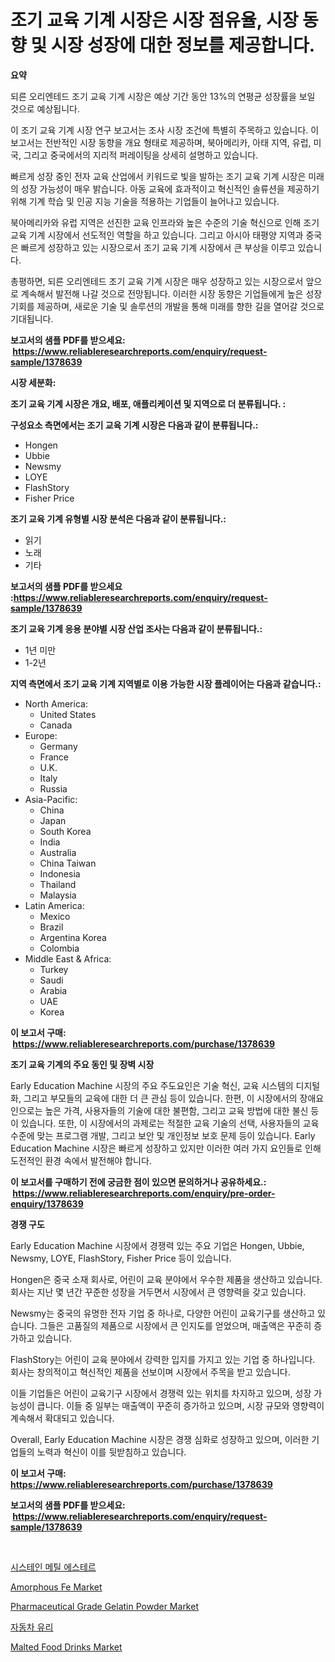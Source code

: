 <p><h1>조기 교육 기계 시장은 시장 점유율, 시장 동향 및 시장 성장에 대한 정보를 제공합니다.</h1></p><p><strong>요약</strong></p>
<p><p>되른 오리엔테드 조기 교육 기계 시장은 예상 기간 동안 13%의 연평균 성장률을 보일 것으로 예상됩니다.</p><p>이 조기 교육 기계 시장 연구 보고서는 조사 시장 조건에 특별히 주목하고 있습니다. 이 보고서는 전반적인 시장 동향을 개요 형태로 제공하며, 북아메리카, 아태 지역, 유럽, 미국, 그리고 중국에서의 지리적 퍼레이팅을 상세히 설명하고 있습니다.</p><p>빠르게 성장 중인 전자 교육 산업에서 키워드로 빛을 발하는 조기 교육 기계 시장은 미래의 성장 가능성이 매우 밝습니다. 아동 교육에 효과적이고 혁신적인 솔류션을 제공하기 위해 기계 학습 및 인공 지능 기술을 적용하는 기업들이 늘어나고 있습니다. </p><p>북아메리카와 유럽 지역은 선진한 교육 인프라와 높은 수준의 기술 혁신으로 인해 조기 교육 기계 시장에서 선도적인 역할을 하고 있습니다. 그리고 아시아 태평양 지역과 중국은 빠르게 성장하고 있는 시장으로서 조기 교육 기계 시장에서 큰 부상을 이루고 있습니다.</p><p>총평하면, 되른 오리엔테드 조기 교육 기계 시장은 매우 성장하고 있는 시장으로서 앞으로 계속해서 발전해 나갈 것으로 전망됩니다. 이러한 시장 동향은 기업들에게 높은 성장 기회를 제공하며, 새로운 기술 및 솔루션의 개발을 통해 미래를 향한 길을 열어갈 것으로 기대됩니다.</p></p>
<p><strong>보고서의 샘플 PDF를 받으세요: &nbsp;<a href="https://www.reliableresearchreports.com/enquiry/request-sample/1378639">https://www.reliableresearchreports.com/enquiry/request-sample/1378639</a></strong></p>
<p><strong>시장 세분화:</strong></p>
<p><strong> 조기 교육 기계 시장은 개요, 배포, 애플리케이션 및 지역으로 더 분류됩니다. :</strong></p>
<p><strong>구성요소 측면에서는 조기 교육 기계 시장은 다음과 같이 분류됩니다.:</strong></p>
<p><ul><li>Hongen</li><li>Ubbie</li><li>Newsmy</li><li>LOYE</li><li>FlashStory</li><li>Fisher Price</li></ul></p>
<p><strong> 조기 교육 기계 유형별 시장 분석은 다음과 같이 분류됩니다.:</strong></p>
<p><ul><li>읽기</li><li>노래</li><li>기타</li></ul></p>
<p><strong>보고서의 샘플 PDF를 받으세요 :<a href="https://www.reliableresearchreports.com/enquiry/request-sample/1378639">https://www.reliableresearchreports.com/enquiry/request-sample/1378639</a></strong></p>
<p><strong> 조기 교육 기계 응용 분야별 시장 산업 조사는 다음과 같이 분류됩니다.:</strong></p>
<p><ul><li>1년 미만</li><li>1-2년</li></ul></p>
<p><strong>지역 측면에서 조기 교육 기계 지역별로 이용 가능한 시장 플레이어는 다음과 같습니다.:</strong></p>
<p><ul>
    <li>
        North America:
        <ul>
            <li>United States</li>
            <li>Canada</li>
        </ul>
    </li>
    <li>
        Europe:
        <ul>
            <li>Germany</li>
            <li>France</li>
            <li>U.K.</li>
            <li>Italy</li>
            <li>Russia</li>
        </ul>
    </li>
    <li>
        Asia-Pacific:
        <ul>
            <li>China</li>
            <li>Japan</li>
            <li>South Korea</li>
            <li>India</li>
            <li>Australia</li>
            <li>China Taiwan</li>
            <li>Indonesia</li>
            <li>Thailand</li>
            <li>Malaysia</li>
        </ul>
    </li>
    <li>
        Latin America:
        <ul>
            <li>Mexico</li>
            <li>Brazil</li>
            <li>Argentina Korea</li>
            <li>Colombia</li>
        </ul>
    </li>
    <li>
        Middle East & Africa:
        <ul>
            <li>Turkey</li>
            <li>Saudi</li>
            <li>Arabia</li>
            <li>UAE</li>
            <li>Korea</li>
        </ul>
    </li>
    </ul></p>
<p><strong>이 보고서 구매: &nbsp;<a href="https://www.reliableresearchreports.com/purchase/1378639">https://www.reliableresearchreports.com/purchase/1378639</a></strong></p>
<p><strong>조기 교육 기계의 주요 동인 및 장벽 시장</strong></p>
<p><p>Early Education Machine 시장의 주요 주도요인은 기술 혁신, 교육 시스템의 디지털화, 그리고 부모들의 교육에 대한 더 큰 관심 등이 있습니다. 한편, 이 시장에서의 장애요인으로는 높은 가격, 사용자들의 기술에 대한 불편함, 그리고 교육 방법에 대한 불신 등이 있습니다. 또한, 이 시장에서의 과제로는 적절한 교육 기술의 선택, 사용자들의 교육 수준에 맞는 프로그램 개발, 그리고 보안 및 개인정보 보호 문제 등이 있습니다. Early Education Machine 시장은 빠르게 성장하고 있지만 이러한 여러 가지 요인들로 인해 도전적인 환경 속에서 발전해야 합니다.</p></p>
<p><strong>이 보고서를 구매하기 전에 궁금한 점이 있으면 문의하거나 공유하세요.: &nbsp;<a href="https://www.reliableresearchreports.com/enquiry/pre-order-enquiry/1378639">https://www.reliableresearchreports.com/enquiry/pre-order-enquiry/1378639</a></strong></p>
<p><strong>경쟁 구도</strong></p>
<p><p>Early Education Machine 시장에서 경쟁력 있는 주요 기업은 Hongen, Ubbie, Newsmy, LOYE, FlashStory, Fisher Price 등이 있습니다. </p><p>Hongen은 중국 소재 회사로, 어린이 교육 분야에서 우수한 제품을 생산하고 있습니다. 회사는 지난 몇 년간 꾸준한 성장을 거두면서 시장에서 큰 영향력을 갖고 있습니다. </p><p>Newsmy는 중국의 유명한 전자 기업 중 하나로, 다양한 어린이 교육기구를 생산하고 있습니다. 그들은 고품질의 제품으로 시장에서 큰 인지도를 얻었으며, 매출액은 꾸준히 증가하고 있습니다. </p><p>FlashStory는 어린이 교육 분야에서 강력한 입지를 가지고 있는 기업 중 하나입니다. 회사는 창의적이고 혁신적인 제품을 선보이며 시장에서 주목을 받고 있습니다. </p><p>이들 기업들은 어린이 교육기구 시장에서 경쟁력 있는 위치를 차지하고 있으며, 성장 가능성이 큽니다. 이들 중 일부는 매출액이 꾸준히 증가하고 있으며, 시장 규모와 영향력이 계속해서 확대되고 있습니다. </p><p>Overall, Early Education Machine 시장은 경쟁 심화로 성장하고 있으며, 이러한 기업들의 노력과 혁신이 이를 뒷받침하고 있습니다.</p></p>
<p><strong>이 보고서 구매: &nbsp; <a href="https://www.reliableresearchreports.com/purchase/1378639">https://www.reliableresearchreports.com/purchase/1378639</a></strong></p>
<p><strong>보고서의 샘플 PDF를 받으세요: &nbsp;<a href="https://www.reliableresearchreports.com/enquiry/request-sample/1378639">https://www.reliableresearchreports.com/enquiry/request-sample/1378639</a></strong><strong></strong></p>
<p>&nbsp;</p>
<p><p><a href="https://github.com/vsckjg50460/Market-Research-Report-List-1/blob/main/2691169669.md">시스테인 메틸 에스테르</a></p><p><a href="https://github.com/abdelrhmankishk22/Market-Research-Report-List-3/blob/main/amorphous-fe-market.md">Amorphous Fe Market</a></p><p><a href="https://issuu.com/reportprime-2/docs/pharmaceutical-grade-gelatin-powder-market-size-20">Pharmaceutical Grade Gelatin Powder Market</a></p><p><a href="https://github.com/akzkkws047661437/Market-Research-Report-List-1/blob/main/2732049668.md">자동차 유리</a></p><p><a href="https://view.publitas.com/reportprime-1/malted-food-drinks-market-research-report-the-key-to-successful-business-strategy-forecasted-for-period-from-2024-2031/">Malted Food Drinks Market</a></p></p>